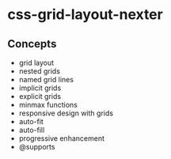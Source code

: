 # css-grid-layout-nexter

## Concepts

- grid layout
- nested grids
- named grid lines
- implicit grids
- explicit grids
- minmax functions
- responsive design with grids
- auto-fit
- auto-fill
- progressive enhancement
- @supports
